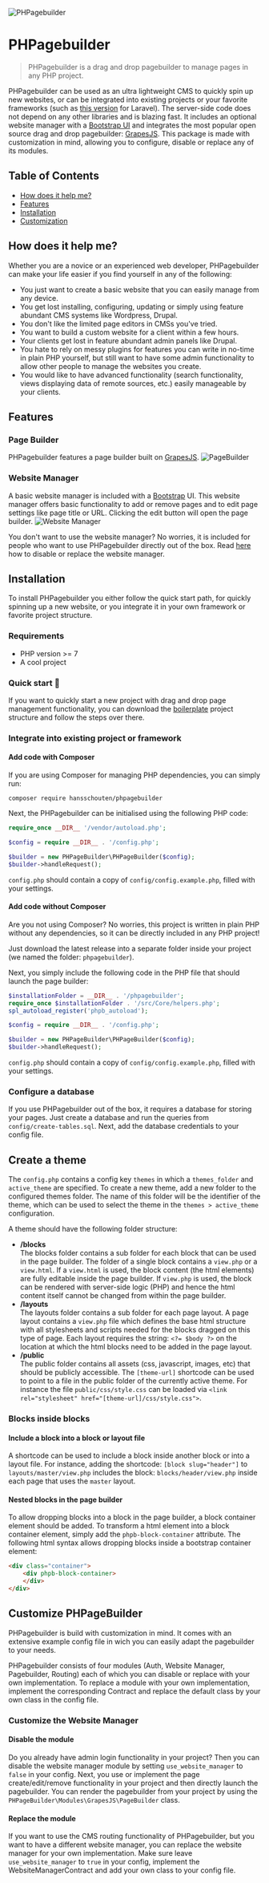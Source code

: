 
![PHPagebuilder](https://user-images.githubusercontent.com/5946444/67637466-445d4400-f8db-11e9-86ce-6e62ce7ede8a.png)

# PHPagebuilder
> PHPagebuilder is a drag and drop pagebuilder to manage pages in any PHP project.

PHPagebuilder can be used as an ultra lightweight CMS to quickly spin up new websites, or can be integrated into existing projects or your favorite frameworks (such as [this version](https://github.com/HansSchouten/Laravel-Pagebuilder) for Laravel). The server-side code does not depend on any other libraries and is blazing fast. It includes an optional website manager with a [Bootstrap UI](https://getbootstrap.com) and integrates the most popular open source drag and drop pagebuilder: [GrapesJS](https://grapesjs.com/). This package is made with customization in mind, allowing you to configure, disable or replace any of its modules.

## Table of Contents
- [How does it help me?](#how-does-it-help-me)
- [Features](#features)
- [Installation](#installation)
- [Customization](#customization)

## How does it help me?
Whether you are a novice or an experienced web developer, PHPagebuilder can make your life easier if you find yourself in any of the following:

- You just want to create a basic website that you can easily manage from any device.
- You get lost installing, configuring, updating or simply using feature abundant CMS systems like Wordpress, Drupal.
- You don't like the limited page editors in CMSs you've tried.
- You want to build a custom website for a client within a few hours.
- Your clients get lost in feature abundant admin panels like Drupal.
- You hate to rely on messy plugins for features you can write in no-time in plain PHP yourself, but still want to have some admin functionality to allow other people to manage the websites you create.
- You would like to have advanced functionality (search functionality, views displaying data of remote sources, etc.) easily manageable by your clients.

## Features

### Page Builder
PHPagebuilder features a page builder built on [GrapesJS](https://grapesjs.com/).
![PageBuilder](https://user-images.githubusercontent.com/5946444/67634896-837e9b80-f8c1-11e9-88c5-c03cc7909c8a.jpg)

### Website Manager
A basic website manager is included with a [Bootstrap](https://getbootstrap.com/) UI. This website manager offers basic functionality to add or remove pages and to edit page settings like page title or URL. Clicking the edit button will open the page builder.
![Website Manager](https://user-images.githubusercontent.com/5946444/67484882-4029f000-f669-11e9-9a1f-8a0e1c53e308.jpg)

You don't want to use the website manager? No worries, it is included for people who want to use PHPagebuilder directly out of the box. Read [here](#customize-the-website-manager) how to disable or replace the website manager.

## Installation

To install PHPagebuilder you either follow the quick start path, for quickly spinning up a new website, or you integrate it in your own framework or favorite project structure.

### Requirements

- PHP version >= 7
- A cool project

### Quick start :rocket:

If you want to quickly start a new project with drag and drop page management functionality, you can download the [boilerplate](https://github.com/HansSchouten/PHPagebuilder-boilerplate) project structure and follow the steps over there.

### Integrate into existing project or framework

#### Add code with Composer
If you are using Composer for managing PHP dependencies, you can simply run:
```
composer require hansschouten/phpagebuilder
```

Next, the PHPagebuilder can be initialised using the following PHP code:
```PHP
require_once __DIR__ '/vendor/autoload.php';

$config = require __DIR__ . '/config.php';

$builder = new PHPageBuilder\PHPageBuilder($config);
$builder->handleRequest();
```

`config.php` should contain a copy of `config/config.example.php`, filled with your settings. 

#### Add code without Composer
Are you not using Composer? No worries, this project is written in plain PHP without any dependencies, so it can be directly included in any PHP project!

Just download the latest release into a separate folder inside your project (we named the folder: `phpagebuilder`).

Next, you simply include the following code in the PHP file that should launch the page builder:

```PHP
$installationFolder = __DIR__ . '/phpagebuilder';
require_once $installationFolder . '/src/Core/helpers.php';
spl_autoload_register('phpb_autoload');

$config = require __DIR__ . '/config.php';

$builder = new PHPageBuilder\PHPageBuilder($config);
$builder->handleRequest();
```

`config.php` should contain a copy of `config/config.example.php`, filled with your settings.

### Configure a database
If you use PHPagebuilder out of the box, it requires a database for storing your pages. Just create a database and run the queries from `config/create-tables.sql`. Next, add the database credentials to your config file.

## Create a theme
The `config.php` contains a config key `themes` in which a `themes_folder` and `active_theme` are specified. To create a new theme, add a new folder to the configured themes folder. The name of this folder will be the identifier of the theme, which can be used to select the theme in the `themes > active_theme` configuration.

A theme should have the following folder structure:

- **/blocks**  
The blocks folder contains a sub folder for each block that can be used in the page builder. The folder of a single block contains a `view.php` or a `view.html`. If a `view.html` is used, the block content (the html elements) are fully editable inside the page builder. If `view.php` is used, the block can be rendered with server-side logic (PHP) and hence the html content itself cannot be changed from within the page builder. 
- **/layouts**  
The layouts folder contains a sub folder for each page layout. A page layout contains a `view.php` file which defines the base html structure with all stylesheets and scripts needed for the blocks dragged on this type of page. Each layout requires the string: `<?= $body ?>` on the location at which the html blocks need to be added in the page layout. 
- **/public**  
The public folder contains all assets (css, javascript, images, etc) that should be publicly accessible. The `[theme-url]` shortcode can be used to point to a file in the public folder of the currently active theme. For instance the file `public/css/style.css` can be loaded via `<link rel="stylesheet" href="[theme-url]/css/style.css">`.

### Blocks inside blocks
#### Include a block into a block or layout file
A shortcode can be used to include a block inside another block or into a layout file. For instance, adding the shortcode: `[block slug="header"]` to `layouts/master/view.php` includes the block: `blocks/header/view.php` inside each page that uses the `master` layout.

#### Nested blocks in the page builder
To allow dropping blocks into a block in the page builder, a block container element should be added. To transform a html element into a block container element, simply add the `phpb-block-container` attribute. The following html syntax allows dropping blocks inside a bootstrap container element:
```html
<div class="container">
    <div phpb-block-container>
    </div>
</div>
``` 

## Customize PHPageBuilder

PHPagebuilder is build with customization in mind. It comes with an extensive example config file in wich you can easily adapt the pagebuilder to your needs.

PHPagebuilder consists of four modules (Auth, Website Manager, Pagebuilder, Routing) each of which you can disable or replace with your own implementation. To replace a module with your own implementation, implement the corresponding Contract and replace the default class by your own class in the config file.

### Customize the Website Manager
#### Disable the module
Do you already have admin login functionality in your project? Then you can disable the website manager module by setting  `use_website_manager` to `false` in your config. Next, you use or implement the page create/edit/remove functionality in your project and then directly launch the pagebuilder. You can render the pagebuilder from your project by using the `PHPageBuilder\Modules\GrapesJS\PageBuilder` class.

#### Replace the module
If you want to use the CMS routing functionality of PHPagebuilder, but you want to have a different website manager, you can replace the website manager for your own implementation. Make sure leave `use_website_manager` to `true` in your config, implement the WebsiteManagerContract and add your own class to your config file.
